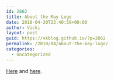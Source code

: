 ```yaml
---
id: 2862
title: About the May Logo
date: 2010-04-30T23:40:59+00:00
author: Vicki
layout: post
guid: https://vkblog.github.io/?p=2862
permalink: /2010/04/about-the-may-logo/
categories:
  - Uncategorized
---
```

[Here](http://en.wikipedia.org/wiki/Ribbon_of_Saint_George) and [here](http://en.wikipedia.org/wiki/May_Day).